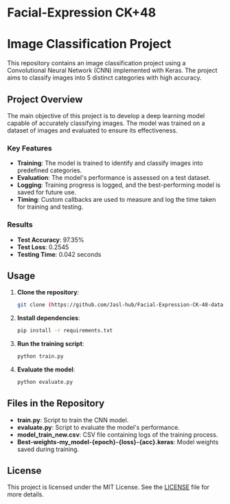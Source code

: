 # Facial-Expression CK+48
# Image Classification Project

This repository contains an image classification project using a Convolutional Neural Network (CNN) implemented with Keras. The project aims to classify images into 5 distinct categories with high accuracy.

## Project Overview

The main objective of this project is to develop a deep learning model capable of accurately classifying images. The model was trained on a dataset of images and evaluated to ensure its effectiveness.

### Key Features
- **Training**: The model is trained to identify and classify images into predefined categories.
- **Evaluation**: The model's performance is assessed on a test dataset.
- **Logging**: Training progress is logged, and the best-performing model is saved for future use.
- **Timing**: Custom callbacks are used to measure and log the time taken for training and testing.

### Results
- **Test Accuracy**: 97.35%
- **Test Loss**: 0.2545
- **Testing Time**: 0.042 seconds

## Usage

1. **Clone the repository**:
    ```bash
    git clone (https://github.com/Jasl-hub/Facial-Expression-CK-48-dataset.git)
    ```

2. **Install dependencies**:
    ```bash
    pip install -r requirements.txt
    ```

3. **Run the training script**:
    ```python
    python train.py
    ```

4. **Evaluate the model**:
    ```python
    python evaluate.py
    ```

## Files in the Repository

- **train.py**: Script to train the CNN model.
- **evaluate.py**: Script to evaluate the model's performance.
- **model_train_new.csv**: CSV file containing logs of the training process.
- **Best-weights-my_model-{epoch}-{loss}-{acc}.keras**: Model weights saved during training.

## License

This project is licensed under the MIT License. See the [LICENSE](LICENSE) file for more details.
